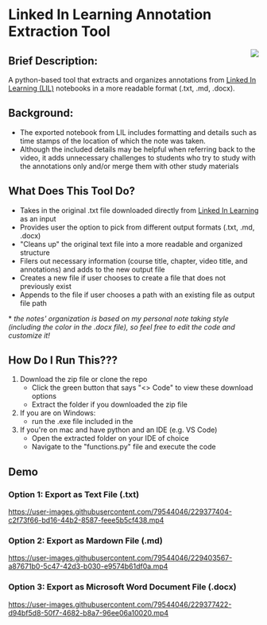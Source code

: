 # Linked In Learning Annotation Extraction Tool 
<img align="right" src="https://img.shields.io/badge/Python-FFD43B?style=for-the-badge&logo=python&logoColor=blue">

## Brief Description:
A python-based tool that extracts and organizes annotations from [Linked In Learning (LIL)](https://www.linkedin.com/learning) notebooks in a more readable format (.txt, .md, .docx).

## Background:
- The exported notebook from LIL includes formatting and details such as time stamps of the location of which the note was taken.
- Although the included details may be helpful when referring back to the video, it adds unnecessary challenges to students who try to study with the annotations only and/or merge them with other study materials

## What Does This Tool Do?
- Takes in the original .txt file downloaded directly from [Linked In Learning](https://www.linkedin.com/learning) as an input
- Provides user the option to pick from different output formats (.txt, .md, .docx)
- "Cleans up" the original text file into a more readable and organized structure
- Filers out necessary information (course title, chapter, video title, and annotations) and adds to the new output file
- Creates a new file if user chooses to create a file that does not previously exist
- Appends to the file if user chooses a path with an existing file as output file path

\* _the notes' organization is based on my personal note taking style (including the color in the .docx file), so feel free to edit the code and customize it!_

## How Do I Run This???
1. Download the zip file or clone the repo
    - Click the green button that says "<> Code" to view these download options
    - Extract the folder if you downloaded the zip file
2. If you are on Windows:
    - run the .exe file included in the 
3. If you're on mac and have python and an IDE (e.g. VS Code)
    - Open the extracted folder on your IDE of choice
    - Navigate to the "functions.py" file and execute the code

## Demo
### Option 1: Export as Text File (.txt)

https://user-images.githubusercontent.com/79544046/229377404-c2f73f66-bd16-44b2-8587-feee5b5cf438.mp4

### Option 2: Export as Mardown File (.md)

https://user-images.githubusercontent.com/79544046/229403567-a87671b0-5c47-42d3-b030-e9574b61df0a.mp4

### Option 3: Export as Microsoft Word Document File (.docx)

https://user-images.githubusercontent.com/79544046/229377422-d94bf5d8-50f7-4682-b8a7-96ee06a10020.mp4


